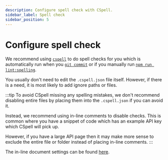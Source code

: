 ```yaml
---
description: Configure spell check with CSpell.
sidebar_label: Spell check
sidebar_position: 5
---
```


# Configure spell check

We recommend using [`cspell`](../create/repo-structure.md#-cspelljson) to do
spell checks for you which is automatically run when you
[`git commit`](../create/run-in-development.md) or if you manually run
[`npm run lint:spelling`](../create/run-in-development.md).

You usually don't need to edit the `.cspell.json` file itself.
However, if there is a need, it is most likely to add ignore paths or files.

:::tip
To avoid CSpell missing any spelling mistakes, we don't recommend disabling
entire files by placing them into the `.cspell.json` if you can avoid it.

Instead, we recommend using in-line comments to disable checks.
This is common where you have a snippet of code which has an example API key
which CSpell will pick up.

However, if you have a large API page then it may make more sense to exclude the
entire file or folder instead of placing in-line comments.
:::

The in-line document settings can be found
[here](https://cspell.org/configuration/document-settings/).
